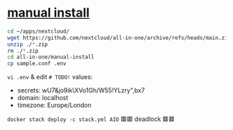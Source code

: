 # [manual install](https://github.com/nextcloud/all-in-one/tree/main/manual-install)
```sh
cd ~/apps/nextcloud/
wget https://github.com/nextcloud/all-in-one/archive/refs/heads/main.zip
unzip ./*.zip
rm ./*.zip
cd all-in-one/manual-install
cp sample.conf .env
```
```vi .env``` & edit ```# TODO!``` values:
- secrets: wU7&jo9ik\XVo1Gh/W55!YLzry",bx7
- domain: localhost
- timezone: Europe/London


```docker stack deploy -c stack.yml AIO``` 🟥🟥 deadlock 🟥🟥
